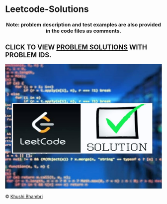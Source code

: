 # Leetcode-Solutions
<h3 align="center"> 
  Note: problem description and test examples are also provided in the code files as comments.
</h3> 

## CLICK TO VIEW [PROBLEM SOLUTIONS](https://github.com/KhushiBhambri/Leetcode-Solutions) WITH PROBLEM IDS.

<p align="center">
<img src="LS.jpeg" width=100% height=400 align = CENTRE> 

<these are coments>
</p>


&copy; 
[Khushi Bhambri](https://github.com/KhushiBhambri/)
